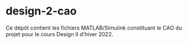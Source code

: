 # design-2-cao

Ce dépôt contient les fichiers MATLAB/Simulink constituant le CAO du projet pour le cours Design II d'hiver 2022.
